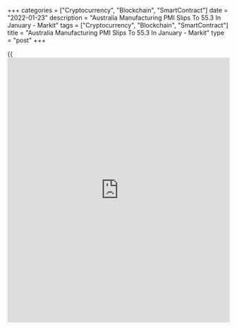 +++
categories = ["Cryptocurrency", "Blockchain", "SmartContract"]
date = "2022-01-23"
description = "Australia Manufacturing PMI Slips To 55.3 In January - Markit"
tags = ["Cryptocurrency", "Blockchain", "SmartContract"]
title = "Australia Manufacturing PMI Slips To 55.3 In January - Markit"
type = "post"
+++

{{<iframe id="large-banner" src="https://www.bounty.group/#slide=11.0" width="100%" height="600" scrolling="no" style="border: 0px solid rgb(216, 221, 230); border-radius: 3px;">}}

The manufacturing sector in Australia continued to expand in January,
albeit at a slower rate, the latest survey from Markit Economics
revealed on Monday with a manufacturing PMI score of 55.3.

That's down from 57.7 in December, although it remains above the boom-
or-bust line of 50 that separates expansion from contraction.

New order growth eased at the start of the year while manufacturing
output slipped into contraction for the first time in five months.
Although demand persisted in growth, Australian manufacturers reported a
slowdown in production, affected by the shortages of inputs, labor
constraints and other COVID-19 disruptions.

Suppliers' delivery times lengthened at a more severe rate, implicated
by the worsening of COVID-19 conditions. This led to firms ramping up
their input purchases with intentions of safety stock building.
Meanwhile hiring activities decelerated with panelists reporting
difficulties in securing labor.

The survey also showed that the services PMI tumbled to 45.0 from 55.1
in December, while the composite PMI dropped to 45.3 from 54.9.

Amid the surge in COVID-19 infections in Australia, both services demand
and activity declined at the start of the year. New export orders
slipped at a sharper rate in tandem.

Employment levels similarly fell in January, albeit marginally.
Anecdotal evidence suggested that both COVID-19 disruptions and hiring
difficulties contributed to the drop.

For comments and feedback [contact](https://www.playgroundfx.com/contact/): editorial@rtt[news](https://www.letsplayfx.com/blog/forex-news-website/).com

[Economic News][1]

 **What parts of the world are seeing the best (and worst) economic
performances lately? Click[here][2] to check out our [Econ Scorecard][2]
and find out! See up-to-the-moment [ranking](https://www.playgroundfx.com/blog/crypto-exchange-ranking/)s for the best and worst
performers in [GDP][3], [unemployment rate][4], [inflation][2] and much
more.**

   1. www.rtt[news](https://www.letsplayfx.com/blog/forex-news-website/).com/Content/EconomicNews.aspx
   2. www.rtt[news](https://www.letsplayfx.com/blog/forex-news-website/).com/economic-scorecard/world-rank/CPI/highest-performance.aspx
   3. www.rtt[news](https://www.letsplayfx.com/blog/forex-news-website/).com/economic-scorecard/world-rank/GDP/highest-performance.aspx
   4. www.rtt[news](https://www.letsplayfx.com/blog/forex-news-website/).com/economic-scorecard/world-rank/unemployment-rate/lowest-performance.aspx